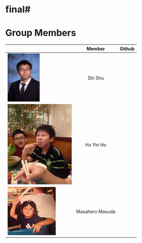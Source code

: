 # final#

# Group Members
|     | **Member** | **Github** |
|-----|:------------:|:------------:|
| <img src="pics/shi_shu.jpg" width="100" height="150" /> |Shi Shu |
| <img src="pics/hoyin_ho.jpg" width="200" height="250" /> |Ho Yin Ho |
| <img src="pics/masahero_masuda.jpg" width="150" height="150" /> |Masahero Masuda |

